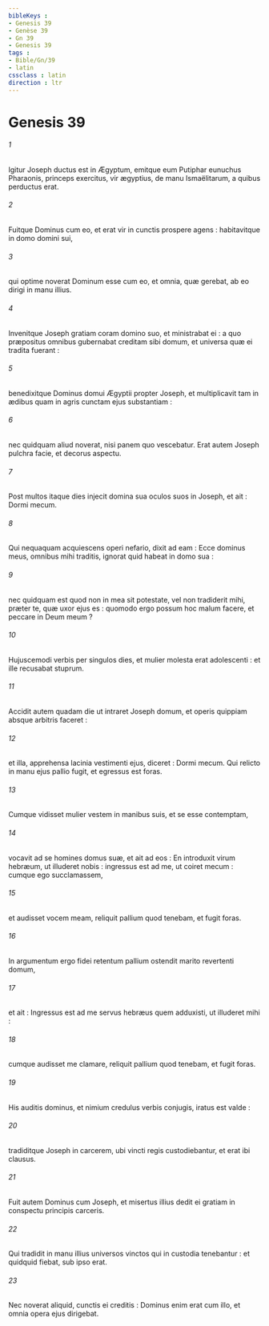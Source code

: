 ```yaml
---
bibleKeys : 
- Genesis 39
- Genèse 39
- Gn 39
- Genesis 39
tags : 
- Bible/Gn/39
- latin
cssclass : latin
direction : ltr
---
```


# Genesis 39

###### 1
Igitur Joseph ductus est in Ægyptum, emitque eum Putiphar eunuchus Pharaonis, princeps exercitus, vir ægyptius, de manu Ismaëlitarum, a quibus perductus erat.
###### 2
Fuitque Dominus cum eo, et erat vir in cunctis prospere agens : habitavitque in domo domini sui,
###### 3
qui optime noverat Dominum esse cum eo, et omnia, quæ gerebat, ab eo dirigi in manu illius.
###### 4
Invenitque Joseph gratiam coram domino suo, et ministrabat ei : a quo præpositus omnibus gubernabat creditam sibi domum, et universa quæ ei tradita fuerant :
###### 5
benedixitque Dominus domui Ægyptii propter Joseph, et multiplicavit tam in ædibus quam in agris cunctam ejus substantiam :
###### 6
nec quidquam aliud noverat, nisi panem quo vescebatur. Erat autem Joseph pulchra facie, et decorus aspectu.
###### 7
Post multos itaque dies injecit domina sua oculos suos in Joseph, et ait : Dormi mecum.
###### 8
Qui nequaquam acquiescens operi nefario, dixit ad eam : Ecce dominus meus, omnibus mihi traditis, ignorat quid habeat in domo sua :
###### 9
nec quidquam est quod non in mea sit potestate, vel non tradiderit mihi, præter te, quæ uxor ejus es : quomodo ergo possum hoc malum facere, et peccare in Deum meum ?
###### 10
Hujuscemodi verbis per singulos dies, et mulier molesta erat adolescenti : et ille recusabat stuprum.
###### 11
Accidit autem quadam die ut intraret Joseph domum, et operis quippiam absque arbitris faceret :
###### 12
et illa, apprehensa lacinia vestimenti ejus, diceret : Dormi mecum. Qui relicto in manu ejus pallio fugit, et egressus est foras.
###### 13
Cumque vidisset mulier vestem in manibus suis, et se esse contemptam,
###### 14
vocavit ad se homines domus suæ, et ait ad eos : En introduxit virum hebræum, ut illuderet nobis : ingressus est ad me, ut coiret mecum : cumque ego succlamassem,
###### 15
et audisset vocem meam, reliquit pallium quod tenebam, et fugit foras.
###### 16
In argumentum ergo fidei retentum pallium ostendit marito revertenti domum,
###### 17
et ait : Ingressus est ad me servus hebræus quem adduxisti, ut illuderet mihi :
###### 18
cumque audisset me clamare, reliquit pallium quod tenebam, et fugit foras.
###### 19
His auditis dominus, et nimium credulus verbis conjugis, iratus est valde :
###### 20
tradiditque Joseph in carcerem, ubi vincti regis custodiebantur, et erat ibi clausus.
###### 21
Fuit autem Dominus cum Joseph, et misertus illius dedit ei gratiam in conspectu principis carceris.
###### 22
Qui tradidit in manu illius universos vinctos qui in custodia tenebantur : et quidquid fiebat, sub ipso erat.
###### 23
Nec noverat aliquid, cunctis ei creditis : Dominus enim erat cum illo, et omnia opera ejus dirigebat.
